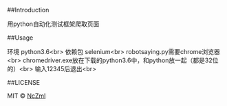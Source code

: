##Introduction

用python自动化测试框架爬取页面

##Usage

环境 python3.6\<br>
依赖包 selenium\<br>
robotsaying.py需要chrome浏览器\<br>
chromedriver.exe放在下载的python3.6中，和python放一起（都是32位的）\<br>
输入12345后退出\<br>

##LICENSE

MIT © [NcZml](http://github.com/NcZml)
